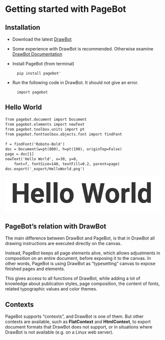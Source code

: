 # Getting started with PageBot

## Installation

* Download the latest [DrawBot](http://www.drawbot.com/content/download.html)
* Some experience with DrawBot is recommended. Otherwise examine [DrawBot Documentation](https://drawbot.readthedocs.io)
* Install PageBot (from terminal)

		pip install pagebot'
* Run the following code in DrawBot. It should not give an error.

		import pagebot
		
## Hello World

    from pagebot.document import Document
    from pagebot.elements import newText
    from pagebot.toolbox.units import pt
    from pagebot.fonttoolbox.objects.font import findFont

    f = findFont('Roboto-Bold')
    doc = Document(w=pt(800), h=pt(190), originTop=False) 
    page = doc[1] 
    newText('Hello World', x=30, y=0, 
        font=f, fontSize=140, textFill=0.2, parent=page)
    doc.export('_export/HelloWorld.png') 

![](images/HelloWorld_1.png)

## PageBot’s relation with DrawBot

The main difference between DrawBot and PageBot, is that in DrawBot all drawing instructions are executed directly on the canvas. 

Instead, PageBot keeps all page elements alive, which allows adjustments in composition on an entire document, before exposing it to the canvas. In other words, PageBot is using DrawBot as “typesetting” canvas to expose finished pages and elements. 

This gives access to all functions of DrawBot, while adding a lot of knowledge about publication styles, page composition, the content of fonts, related typographic values and color themes.

## Contexts

PageBot supports “contexts”, and DrawBot is one of them. But other contexts are available, such as **FlatContext** and **HtmlContext**, to export document formats that DrawBot does not support, or in situations where DrawBot is not available (e.g. on a Linux web server).

